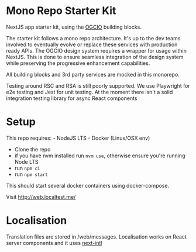 # Mono Repo Starter Kit
NextJS app starter kit, using the [OGCIO](https://www.ogcio.gov.ie/) building blocks.

The starter kit follows a mono repo architecture. It's up to the dev teams involved to eventually evolve or replace these services with production ready APIs.
The OGCIO design system requires a wrapper for usage within NextJS. This is done to ensure seamless integration of the design system while preserving the progressive enhancement capabilities.

All building blocks and 3rd party services are mocked in this monorepo. 

Testing around RSC and RSA is still poorly supported. We use Playwright for e2e testing and Jest for unit testing. At the moment there isn't a solid integration testing library for async React components 

# Setup
This repo requires:
    - NodeJS LTS
    - Docker (Linux/OSX env)

- Clone the repo 
- if you have nvm installed run `nvm use`, otherwise ensure you're running Node LTS
- run `npm ci`
- run `npm start`

This should start several docker containers using docker-compose. 

Visit http://web.localtest.me/ 

# Localisation

Translation files are stored in /web/messages. Localisation works on React server components and it uses [next-intl](https://next-intl-docs.vercel.app/)